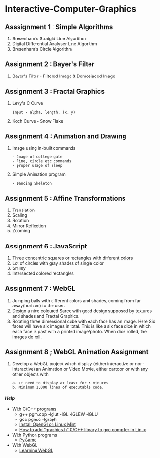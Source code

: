 #	Interactive-Computer-Graphics

##	Asssignment 1 : Simple Algorithms
1.	Bresenham's Straight Line Algorithm
2.	Digital Differential Analyser Line Algorithm
3.	Bresenham's Circle Algorithm

##	Assignment 2 : Bayer's Filter
1.	Bayer's Filter - Filtered Image & Demosiaced Image

##	Assignment 3 : Fractal Graphics
1.	Levy's C Curve
	```
	Input - alpha, length, (x, y)
	```
2.	Koch Curve - Snow Flake

##	Assignment 4 : Animation and Drawing
1.	Image using in-built commands
	```
	- Image of college gate
	- line, circle etc commands
	- proper usage of sleep
	```
2.	Simple Animation program
	```
	- Dancing Skeleton
	```

##	Assignment 5 : Affine Transformations
1.	Translation
2.	Scaling
3.	Rotation
4.	Mirror Reflection
5.	Zooming

##	Assignment 6 : JavaScript
1.	Three concentric squares or rectangles with different colors
2.	Lot of circles with gray shades of single color
3.	Smiley
4.	Intersected colored rectangles

##	Assignment 7 : WebGL
1.	Jumping balls with different colors and shades, coming from far away(horizon) to the user.
2.	Design a nice coloured Saree with good design supposed by textures and shades and Fractal Graphics.
3.	Rotating three dimensional cube with each face has an image. Here Six faces will have six images in total. This is like a six face dice in which each face is past with a printed image/photo. When dice rolled, the images do roll.

##	Assignment 8 ; WebGL Animation Assignment
1.	Develop a WebGL project which display (either interactive or non-interactive) an Animation or Video Movie, either cartoon or with any other objects with
	```
	a. It need to display at least for 3 minutes
	b. Minimum 1,000 lines of executable code.
	```

####	_Help_
*	With C/C++ programs
	*	g++ pgm.cpp -lglut -lGL -lGLEW -lGLU
	*	gcc pgm.c -lgraph
	*	[Install OpenGl on Linux Mint](https://www.wikihow.com/Install-Mesa-(OpenGL)-on-Linux-Mint "Install OpenGl on Linux Mint")
	*	[How to add “graphics.h” C/C++ library to gcc compiler in Linux](https://www.geeksforgeeks.org/add-graphics-h-c-library-gcc-compiler-linux/ "How to add “graphics.h” C/C++ library to gcc compiler in Linux")
*	With Python programs
	*	[PyGame](https://www.pygame.org/docs/)
*	With WebGL
	*	[Learning WebGL](https://github.com/gpjt/webgl-lessons)
